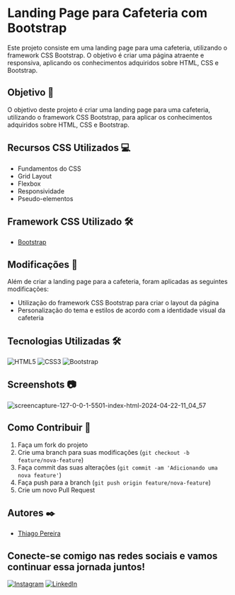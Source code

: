 # Landing Page para Cafeteria com Bootstrap

Este projeto consiste em uma landing page para uma cafeteria, utilizando o framework CSS Bootstrap. O objetivo é criar uma página atraente e responsiva, aplicando os conhecimentos adquiridos sobre HTML, CSS e Bootstrap.

## Objetivo 🚀

O objetivo deste projeto é criar uma landing page para uma cafeteria, utilizando o framework CSS Bootstrap, para aplicar os conhecimentos adquiridos sobre HTML, CSS e Bootstrap.

## Recursos CSS Utilizados 💻

- Fundamentos do CSS
- Grid Layout
- Flexbox
- Responsividade
- Pseudo-elementos

## Framework CSS Utilizado 🛠️

- [Bootstrap](https://getbootstrap.com/)

## Modificações 🎨

Além de criar a landing page para a cafeteria, foram aplicadas as seguintes modificações:

- Utilização do framework CSS Bootstrap para criar o layout da página
- Personalização do tema e estilos de acordo com a identidade visual da cafeteria

## Tecnologias Utilizadas 🛠️

![HTML5](https://img.shields.io/badge/-HTML5-E34F26?style=flat-square&logo=html5&logoColor=white)
![CSS3](https://img.shields.io/badge/-CSS3-1572B6?style=flat-square&logo=css3)
![Bootstrap](https://img.shields.io/badge/-Bootstrap-563D7C?style=flat-square&logo=bootstrap)


## Screenshots 📷

![screencapture-127-0-0-1-5501-index-html-2024-04-22-11_04_57](https://github.com/thiago-rspereira/website-coffee-shop/assets/133459464/8add80c5-6c38-4539-be12-2142dc16ddf1)


## Como Contribuir 🤝

1. Faça um fork do projeto
2. Crie uma branch para suas modificações (`git checkout -b feature/nova-feature`)
3. Faça commit das suas alterações (`git commit -am 'Adicionando uma nova feature'`)
4. Faça push para a branch (`git push origin feature/nova-feature`)
5. Crie um novo Pull Request

## Autores ✒️

- [Thiago Pereira](https://github.com/thiago-rspereira)

## Conecte-se comigo nas redes sociais e vamos continuar essa jornada juntos!

[![Instagram](https://img.shields.io/badge/-Instagram-E4405F?style=flat-square&logo=instagram&logoColor=white)](https://instagram.com/trspereira)
[![LinkedIn](https://img.shields.io/badge/-LinkedIn-0077B5?style=flat-square&logo=linkedin&logoColor=white)](https://www.linkedin.com/in/trspereira)
